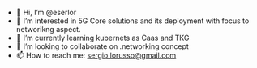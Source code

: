 - 👋 Hi, I’m @eserlor
- 👀 I’m interested in 5G Core solutions and its deployment with focus to networikng aspect.
- 🌱 I’m currently learning kubernets as Caas and TKG 
- 💞️ I’m looking to collaborate on .networking concept
- 📫 How to reach me: sergio.lorusso@gmail.com

<!---
eserlor/eserlor is a ✨ special ✨ repository because its `README.md` (this file) appears on your GitHub profile.
You can click the Preview link to take a look at your changes.
--->
